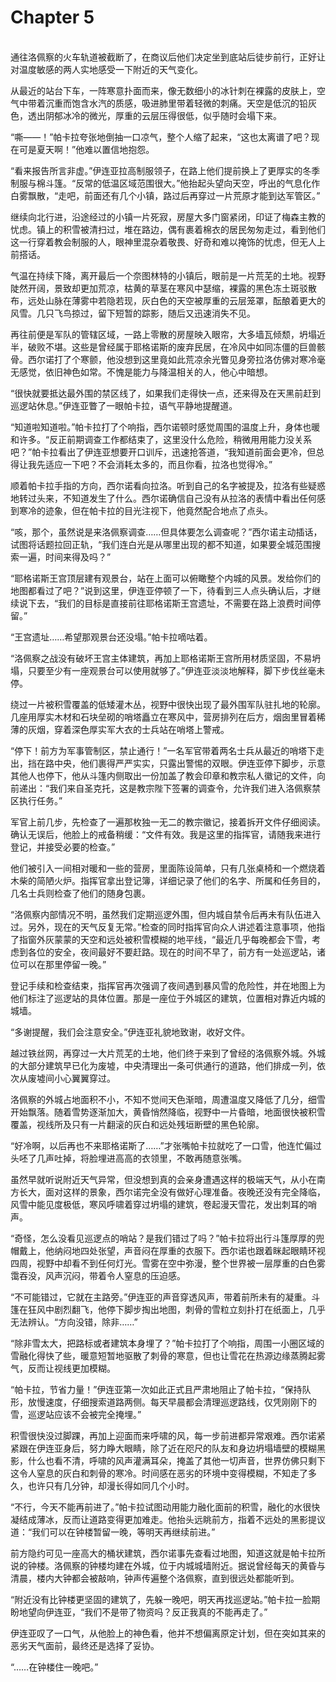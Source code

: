 # Chapter 5

<br>
通往洛佩察的火车轨道被截断了，在商议后他们决定坐到底站后徒步前行，正好让对温度敏感的两人实地感受一下附近的天气变化。

从最近的站台下车，一阵寒意扑面而来，像无数细小的冰针刺在裸露的皮肤上，空气中带着沉重而饱含水汽的质感，吸进肺里带着轻微的刺痛。天空是低沉的铅灰色，透出阴郁冰冷的微光，厚重的云层压得很低，似乎随时会塌下来。

“嘶——！”帕卡拉夸张地倒抽一口凉气，整个人缩了起来，“这也太离谱了吧？现在可是夏天啊！”他难以置信地抱怨。

“看来报告所言非虚。”伊连亚拉高制服领子，在路上他们提前换上了更厚实的冬季制服与棉斗篷。“反常的低温区域范围很大。”他抬起头望向天空，呼出的气息化作白雾飘散，“走吧，前面还有几个小镇，路过后再穿过一片荒原才能到达军管区。”

继续向北行进，沿途经过的小镇一片死寂，房屋大多门窗紧闭，印证了梅森主教的忧虑。镇上的积雪被清扫过，堆在路边，偶有裹着棉衣的居民匆匆走过，看到他们这一行穿着教会制服的人，眼神里混杂着敬畏、好奇和难以掩饰的忧虑，但无人上前搭话。

气温在持续下降，离开最后一个奈图林特的小镇后，眼前是一片荒芜的土地。视野陡然开阔，景致却更加荒凉，枯黄的草茎在寒风中瑟缩，裸露的黑色冻土斑驳散布，远处山脉在薄雾中若隐若现，灰白色的天空被厚重的云层笼罩，酝酿着更大的风雪。几只飞鸟掠过，留下短暂的踪影，随后又迅速消失不见。

再往前便是军队的管辖区域，一路上零散的房屋映入眼帘，大多墙瓦倾颓，坍塌近半，破败不堪。这些是曾经属于耶格诺斯的废弃民居，在冷风中如同冻僵的巨兽骸骨。西尔诺打了个寒颤，他没想到这里竟如此荒凉余光瞥见身旁拉洛仿佛对寒冷毫无感觉，依旧神色如常。不愧是能力与降温相关的人，他心中暗想。

“很快就要抵达最外围的禁区线了，如果我们走得快一点，还来得及在天黑前赶到巡逻站休息。”伊连亚瞥了一眼帕卡拉，语气平静地提醒道。

“知道啦知道啦。”帕卡拉打了个响指，西尔诺顿时感觉周围的温度上升，身体也暖和许多。“反正前期调查工作都结束了，这里没什么危险，稍微用用能力没关系吧？”帕卡拉看出了伊连亚想要开口训斥，迅速抢答道，“我知道前面会更冷，但总得让我先适应一下吧？不会消耗太多的，而且你看，拉洛也觉得冷。”

顺着帕卡拉手指的方向，西尔诺看向拉洛。听到自己的名字被提及，拉洛有些疑惑地转过头来，不知道发生了什么。西尔诺确信自己没有从拉洛的表情中看出任何感到寒冷的迹象，但在帕卡拉的目光注视下，他竟然配合地点了点头。

“咳，那个，虽然说是来洛佩察调查……但具体要怎么调查呢？”西尔诺主动插话，试图将话题拉回正轨，“我们连白光是从哪里出现的都不知道，如果要全城范围搜索一遍，时间来得及吗？”

“耶格诺斯王宫顶层建有观景台，站在上面可以俯瞰整个内城的风景。发给你们的地图都看过了吧？”说到这里，伊连亚停顿了一下，待看到三人点头确认后，才继续说下去，“我们的目标是直接前往耶格诺斯王宫遗址，不需要在路上浪费时间停留。”

“王宫遗址……希望那观景台还没塌。”帕卡拉嘀咕着。

“洛佩察之战没有破坏王宫主体建筑，再加上耶格诺斯王宫所用材质坚固，不易坍塌，只要至少有一座观景台可以使用就够了。”伊连亚淡淡地解释，脚下步伐丝毫未停。

绕过一片被积雪覆盖的低矮灌木丛，视野中很快出现了最外围军队驻扎地的轮廓。几座用厚实木材和石块垒砌的哨塔矗立在寒风中，营房排列在后方，烟囱里冒着稀薄的灰烟，穿着深色厚实军大衣的士兵站在哨塔上警戒。

“停下！前方为军事管制区，禁止通行！”一名军官带着两名士兵从最近的哨塔下走出，挡在路中央，他们裹得严严实实，只露出警惕的双眼。伊连亚停下脚步，示意其他人也停下，他从斗篷内侧取出一份加盖了教会印章和教宗私人徽记的文件，向前递出：“我们来自圣克托，这是教宗陛下签署的调查令，允许我们进入洛佩察禁区执行任务。”

军官上前几步，先检查了一遍那枚独一无二的教宗徽记，接着拆开文件仔细阅读。确认无误后，他脸上的戒备稍缓：“文件有效。我是这里的指挥官，请随我来进行登记，并接受必要的检查。”

他们被引入一间相对暖和一些的营房，里面陈设简单，只有几张桌椅和一个燃烧着木柴的简陋火炉。指挥官拿出登记簿，详细记录了他们的名字、所属和任务目的，几名士兵则检查了他们的随身包裹。

“洛佩察内部情况不明，虽然我们定期巡逻外围，但内城自禁令后再未有队伍进入过。另外，现在的天气反复无常。”检查的同时指挥官向众人讲述着注意事项，他指了指窗外灰蒙蒙的天空和远处被积雪模糊的地平线，“最近几乎每晚都会下雪，考虑到各位的安全，夜间最好不要赶路。现在的时间不早了，前方有一处巡逻站，诸位可以在那里停留一晚。”

登记手续和检查结束，指挥官再次强调了夜间遇到暴风雪的危险性，并在地图上为他们标注了巡逻站的具体位置。那是一座位于外城区的建筑，位置相对靠近内城的城墙。

“多谢提醒，我们会注意安全。”伊连亚礼貌地致谢，收好文件。

越过铁丝网，再穿过一大片荒芜的土地，他们终于来到了曾经的洛佩察外城。外城的大部分建筑早已化为废墟，中央清理出一条可供通行的道路，他们排成一列，依次从废墟间小心翼翼穿过。

洛佩察的外城占地面积不小，不知不觉间天色渐暗，周遭温度又降低了几分，细雪开始飘落。随着雪势逐渐加大，黄昏悄然降临，视野中一片昏暗，地面很快被积雪覆盖，视线所及只有一片翻滚的灰白和远处残垣断壁的黑色轮廓。

“好冷啊，以后再也不来耶格诺斯了……”才张嘴帕卡拉就吃了一口雪，他连忙偏过头呸了几声吐掉，将脸埋进高高的衣领里，不敢再随意张嘴。

虽然早就听说附近天气异常，但没想到真的会亲身遭遇这样的极端天气，从小在南方长大，面对这样的景象，西尔诺完全没有做好心理准备。夜晚还没有完全降临，风雪中能见度极低，寒风呼啸着穿过坍塌的建筑，卷起漫天雪花，发出刺耳的哨声。

“奇怪，怎么没看见巡逻点的哨站？是我们错过了吗？”帕卡拉将出行斗篷厚厚的兜帽戴上，他纳闷地四处张望，声音闷在厚重的衣服下。西尔诺也跟着眯起眼睛环视四周，视野中却看不到任何灯光。雪雾在空中弥漫，整个世界被一层厚重的白色雾霭吞没，风声沉闷，带着令人窒息的压迫感。

“不可能错过，它就在主路旁。”伊连亚的声音穿透风声，带着前所未有的凝重。斗篷在狂风中剧烈翻飞，他停下脚步掏出地图，刺骨的雪粒立刻扑打在纸面上，几乎无法辨认。“方向没错，除非……”

“除非雪太大，把路标或者建筑本身埋了？”帕卡拉打了个响指，周围一小圈区域的雪融化得快了些，暖意短暂地驱散了刺骨的寒意，但也让雪花在热源边缘蒸腾起雾气，反而让视线更加模糊。

“帕卡拉，节省力量！”伊连亚第一次如此正式且严肃地阻止了帕卡拉，“保持队形，放慢速度，仔细搜索道路两侧。每天早晨都会清理巡逻路线，仅凭刚刚下的雪，巡逻站应该不会被完全掩埋。”

积雪很快没过脚踝，再加上迎面而来呼啸的风，每一步前进都异常艰难。西尔诺紧紧跟在伊连亚身后，努力睁大眼睛，除了近在咫尺的队友和身边坍塌墙壁的模糊黑影，什么也看不清，呼啸的风声灌满耳朵，掩盖了其他一切声音，世界仿佛只剩下这令人窒息的灰白和刺骨的寒冷。时间感在恶劣的环境中变得模糊，不知走了多久，也许只有几分钟，却漫长得如同几个小时。

“不行，今天不能再前进了。”帕卡拉试图动用能力融化面前的积雪，融化的水很快凝结成薄冰，反而让道路变得更加难走。他抬头远眺前方，指着不远处的黑影提议道：“我们可以在钟楼暂留一晚，等明天再继续前进。”

前方隐约可见一座高大的桶状建筑，西尔诺事先查看过地图，知道这就是帕卡拉所说的钟楼。洛佩察的钟楼均建在外城，位于内城城墙附近。据说曾经每天的黄昏与清晨，楼内大钟都会被敲响，钟声传遍整个洛佩察，直到很远处都能听到。

“附近没有比钟楼更坚固的建筑了，先躲一晚吧，明天再找巡逻站。”帕卡拉一脸期盼地望向伊连亚，“我们不是带了物资吗？反正我真的不能再走了。”

伊连亚叹了一口气，从他脸上的神色看，他并不想偏离原定计划，但在突如其来的恶劣天气面前，最终还是选择了妥协。

“……在钟楼住一晚吧。”
